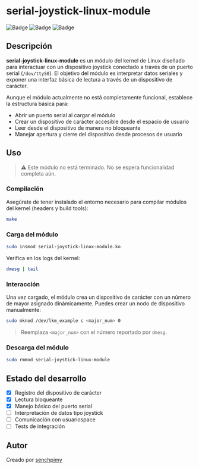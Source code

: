 # serial-joystick-linux-module

![Badge](https://img.shields.io/badge/License-GPL-red)
![Badge](https://img.shields.io/badge/Linux%20Kernel-Module-informational)
![Badge](https://img.shields.io/badge/Status-Experimental-yellow)

## Descripción

**serial-joystick-linux-module** es un módulo del kernel de Linux diseñado para interactuar con un dispositivo joystick conectado a través de un puerto serial (`/dev/ttyS0`). El objetivo del módulo es interpretar datos seriales y exponer una interfaz básica de lectura a través de un dispositivo de carácter.

Aunque el módulo actualmente no está completamente funcional, establece la estructura básica para:

* Abrir un puerto serial al cargar el módulo
* Crear un dispositivo de carácter accesible desde el espacio de usuario
* Leer desde el dispositivo de manera no bloqueante
* Manejar apertura y cierre del dispositivo desde procesos de usuario

## Uso

> ⚠️ Este módulo no está terminado. No se espera funcionalidad completa aún.

### Compilación

Asegúrate de tener instalado el entorno necesario para compilar módulos del kernel (headers y build tools):

```bash
make
```

### Carga del módulo

```bash
sudo insmod serial-joystick-linux-module.ko
```

Verifica en los logs del kernel:

```bash
dmesg | tail
```

### Interacción

Una vez cargado, el módulo crea un dispositivo de carácter con un número de mayor asignado dinámicamente. Puedes crear un nodo de dispositivo manualmente:

```bash
sudo mknod /dev/lkm_example c <major_num> 0
```

> Reemplaza `<major_num>` con el número reportado por `dmesg`.

### Descarga del módulo

```bash
sudo rmmod serial-joystick-linux-module
```

## Estado del desarrollo

* [x] Registro del dispositivo de carácter
* [x] Lectura bloqueante
* [x] Manejo básico del puerto serial
* [ ] Interpretación de datos tipo joystick
* [ ] Comunicación con usuariospace
* [ ] Tests de integración

## Autor

Creado por [senchpimy](https://github.com/senchpimy)

